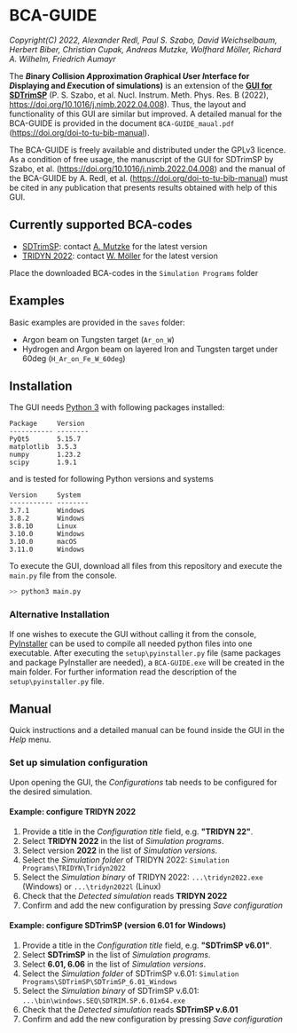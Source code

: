 # BCA-GUIDE
*Copyright(C) 2022, Alexander Redl, Paul S. Szabo, David Weichselbaum, Herbert Biber, Christian Cupak, Andreas Mutzke, Wolfhard Möller, Richard A. Wilhelm, Friedrich Aumayr*

The ***B*inary *C*ollision *A*pproximation *G*raphical *U*ser *I*nterface for *D*isplaying and *E*xecution of simulations)** is an extension of the [**GUI for SDTrimSP**](https://github.com/psszabo/SDTrimSP-GUI) (P. S. Szabo, et al. Nucl. Instrum. Meth. Phys. Res. B (2022), https://doi.org/10.1016/j.nimb.2022.04.008).
Thus, the layout and functionality of this GUI are similar but improved.
A detailed manual for the BCA-GUIDE is provided in the document `BCA-GUIDE_maual.pdf` (https://doi.org/doi-to-tu-bib-manual).

The BCA-GUIDE is freely available and distributed under the GPLv3 licence.
As a condition of free usage, the manuscript of the GUI for SDTrimSP by Szabo, et al. (https://doi.org/10.1016/j.nimb.2022.04.008) and the manual of the BCA-GUIDE by A. Redl, et al. (https://doi.org/doi-to-tu-bib-manual) must be cited in any publication that presents results obtained with help of this GUI.

## Currently supported BCA-codes

- [SDTrimSP](https://www.ipp.mpg.de): contact [A. Mutzke](mailto://aam@ipp.mpg.de) for the latest version
- [TRIDYN 2022](https://www.hzdr.de/): contact [W. Möller](mailto://w.moeller@hzdr.de) for the latest version

Place the downloaded BCA-codes in the `Simulation Programs` folder

## Examples

Basic examples are provided in the `saves` folder:

- Argon beam on Tungsten target (`Ar_on_W`)
- Hydrogen and Argon beam on layered Iron and Tungsten target under 60deg (`H_Ar_on_Fe_W_60deg`)

## Installation

The GUI needs [Python 3](https://www.python.org/downloads/) with following packages installed:

```
Package     Version
----------- --------
PyQt5       5.15.7
matplotlib  3.5.3
numpy       1.23.2
scipy       1.9.1
```

and is tested for following Python versions and systems
```
Version     System
----------- --------
3.7.1       Windows
3.8.2       Windows
3.8.10      Linux
3.10.0      Windows
3.10.0      macOS
3.11.0      Windows
```
To execute the GUI, download all files from this repository and execute the `main.py` file from the console.
```bash
>> python3 main.py
```

### Alternative Installation
If one wishes to execute the GUI without calling it from the console, [PyInstaller](https://pyinstaller.org/en/stable/) can be used to compile all needed python files into one executable.
After executing the `setup\pyinstaller.py` file (same packages and package PyInstaller are needed), a `BCA-GUIDE.exe` will be created in the main folder.
For further information read the description of the `setup\pyinstaller.py` file.

## Manual

Quick instructions and a detailed manual can be found inside the GUI in the *Help* menu.

### Set up simulation configuration

Upon opening the GUI, the *Configurations* tab needs to be configured for the desired simulation.

#### Example: configure TRIDYN 2022

1) Provide a title in the *Configuration title* field, e.g. **"TRIDYN 22"**.
2) Select **TRIDYN 2022** in the list of *Simulation programs*.
3) Select version **2022** in the list of *Simulation versions*.
4) Select the *Simulation folder* of TRIDYN 2022: `Simulation Programs\TRIDYN\Tridyn2022`
5) Select the *Simulation binary* of TRIDYN 2022: `...\tridyn2022.exe` (Windows) or `...\tridyn2022l` (Linux)
6) Check that the *Detected simulation* reads **TRIDYN 2022**
7) Confirm and add the new configuration by pressing *Save configuration*

#### Example: configure SDTrimSP (version 6.01 for Windows)

1) Provide a title in the *Configuration title* field, e.g. **"SDTrimSP v6.01"**.
2) Select **SDTrimSP** in the list of *Simulation programs*.
3) Select **6.01, 6.06** in the list of *Simulation versions*.
4) Select the *Simulation folder* of SDTrimSP v.6.01: `Simulation Programs\SDTrimSP\SDTrimSP_6.01_Windows`
5) Select the *Simulation binary* of SDTrimSP v.6.01: `...\bin\windows.SEQ\SDTRIM.SP.6.01x64.exe`
6) Check that the *Detected simulation* reads **SDTrimSP v.6.01**
7) Confirm and add the new configuration by pressing *Save configuration*
